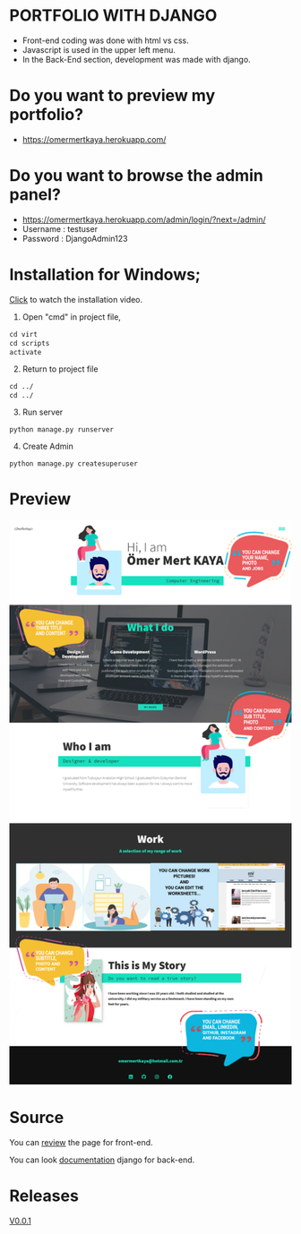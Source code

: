 # PORTFOLIO WITH DJANGO

- Front-end coding was done with html vs css.
- Javascript is used in the upper left menu.
- In the Back-End section, development was made with django.

# Do you want to preview my portfolio?

- https://omermertkaya.herokuapp.com/

# Do you want to browse the admin panel?

- https://omermertkaya.herokuapp.com/admin/login/?next=/admin/
- Username : testuser
- Password : DjangoAdmin123


# Installation for Windows;

[Click](https://www.youtube.com/watch?v=dQ5H94UEpak&feature=youtu.be&ab_channel=MeKodum) to watch the installation video.


1) Open "cmd" in project file,

```
cd virt
cd scripts
activate
```

2) Return to project file

```
cd ../
cd ../
```

3) Run server

```
python manage.py runserver
```

4) Create Admin

```
python manage.py createsuperuser
```



# Preview

![Screenshot](screenshot1.png)




# Source


You can [review](https://www.youtube.com/watch?v=_xkSvufmjEs&ab_channel=freeCodeCamp.org) the page for front-end.

You can look [documentation](https://docs.djangoproject.com/en/3.1/) django for back-end.


# Releases

[V0.0.1](https://github.com/omermertkaya/portfolio-django/releases/tag/V0.01)



